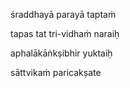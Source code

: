 śraddhayā parayā taptaṁ

tapas tat tri-vidhaṁ naraiḥ

aphalākāṅkṣibhir yuktaiḥ

sāttvikaṁ paricakṣate